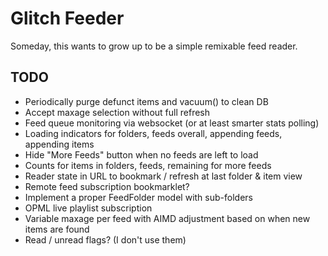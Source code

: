 Glitch Feeder
=============

Someday, this wants to grow up to be a simple remixable feed reader.

## TODO

- Periodically purge defunct items and vacuum() to clean DB
- Accept maxage selection without full refresh
- Feed queue monitoring via websocket (or at least smarter stats polling)
- Loading indicators for folders, feeds overall, appending feeds, appending items
- Hide "More Feeds" button when no feeds are left to load
- Counts for items in folders, feeds, remaining for more feeds
- Reader state in URL to bookmark / refresh at last folder & item view
- Remote feed subscription bookmarklet?
- Implement a proper FeedFolder model with sub-folders
- OPML live playlist subscription
- Variable maxage per feed with AIMD adjustment based on when new items are found
- Read / unread flags? (I don't use them)
